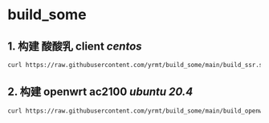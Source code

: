 # build_some

## 1. 构建 酸酸乳 client *centos*
```bash
curl https://raw.githubusercontent.com/yrmt/build_some/main/build_ssr.sh | bash
```

## 2. 构建 openwrt ac2100 *ubuntu 20.4*
```bash
curl https://raw.githubusercontent.com/yrmt/build_some/main/build_openwrt_ac2100.sh | bash
```
